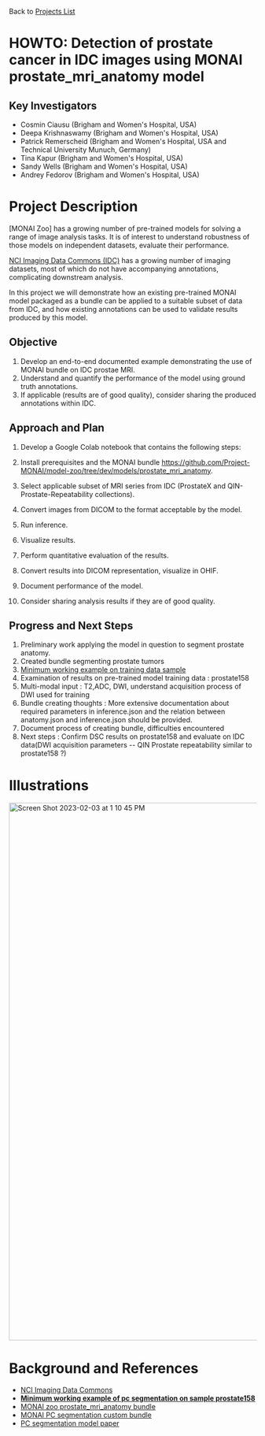 Back to [Projects List](../../README.md#ProjectsList)

# HOWTO: Detection of prostate cancer in IDC images using MONAI prostate_mri_anatomy model

## Key Investigators

- Cosmin Ciausu (Brigham and Women's Hospital, USA)
- Deepa Krishnaswamy (Brigham and Women's Hospital, USA)
- Patrick Remerscheid (Brigham and Women's Hospital, USA and Technical University Munuch, Germany)
- Tina Kapur (Brigham and Women's Hospital, USA)
- Sandy Wells (Brigham and Women's Hospital, USA)
- Andrey Fedorov (Brigham and Women's Hospital, USA)

# Project Description

[MONAI Zoo] has a growing number of pre-trained models for solving a range of image analysis tasks. It is of interest to understand robustness of those models on independent datasets, evaluate their performance.

[NCI Imaging Data Commons (IDC)]() has a growing number of imaging datasets, most of which do not have accompanying annotations, complicating downstream analysis. 

In this project we will demonstrate how an existing pre-trained MONAI model packaged as a bundle can be applied to a suitable subset of data from IDC, and how existing annotations can be used to validate results produced by this model.

## Objective

<!-- Describe here WHAT you would like to achieve (what you will have as end result). -->
1. Develop an end-to-end documented example demonstrating the use of MONAI bundle on IDC prostae MRI.
1. Understand and quantify the performance of the model using ground truth annotations.
1. If applicable (results are of good quality), consider sharing the produced annotations within IDC.

## Approach and Plan

<!-- Describe here HOW you would like to achieve the objectives stated above. -->

1. Develop a Google Colab notebook that contains the following steps:
  
  1. Install prerequisites and the MONAI bundle https://github.com/Project-MONAI/model-zoo/tree/dev/models/prostate_mri_anatomy.
  
  1. Select applicable subset of MRI series from IDC (ProstateX and QIN-Prostate-Repeatability collections).
  
  1. Convert images from DICOM to the format acceptable by the model.
  
  1. Run inference.
  
  1. Visualize results.
  
  1. Perform quantitative evaluation of the results.
  
  1. Convert results into DICOM representation, visualize in OHIF.

2. Document performance of the model.

3. Consider sharing analysis results if they are of good quality.

## Progress and Next Steps

<!-- Update this section as you make progress, describing of what you have ACTUALLY DONE. If there are specific steps that you could not complete then you can describe them here, too. -->

1. Preliminary work applying the model in question to segment prostate anatomy.
1. Created bundle segmenting prostate tumors
1. [Minimum working example on training data sample](https://github.com/ImagingDataCommons/idc-prostate-mri-analysis/blob/main/cancer_bundle_train_prostate158.ipynb)
3. Examination of results on pre-trained model training data : prostate158
4. Multi-modal input : T2,ADC, DWI, understand acquisition process of DWI used for training
5. Bundle creating thoughts : More extensive documentation about required parameters in inference.json and the relation between anatomy.json and inference.json should be provided.
6. Document process of creating bundle, difficulties encountered
8. Next steps : Confirm DSC results on prostate158 and evaluate on IDC data(DWI acquisition parameters -- QIN Prostate repeatability similar to prostate158 ?)       

# Illustrations

<!-- Add pictures and links to videos that demonstrate what has been accomplished.
![Description of picture](Example2.jpg)
![Some more images](Example2.jpg)
-->

<img width="1092" alt="Screen Shot 2023-02-03 at 1 10 45 PM" src="https://user-images.githubusercontent.com/72577931/216611849-d148840f-997a-46ce-998a-4c59f2111651.png">


# Background and References

- [NCI Imaging Data Commons](https://portal.imaging.datacommons.cancer.gov/)
- **[Minimum working example of pc segmentation on sample prostate158](https://github.com/ImagingDataCommons/idc-prostate-mri-analysis/blob/main/cancer_bundle_train_prostate158.ipynb)**
- [MONAI zoo prostate_mri_anatomy bundle](https://github.com/Project-MONAI/model-zoo/tree/dev/models/prostate_mri_anatomy)
- [MONAI PC segmentation custom bundle](https://github.com/ImagingDataCommons/idc-prostate-mri-analysis/tree/main/pcDetectionBundle)
- [PC segmentation model paper](https://www.sciencedirect.com/science/article/pii/S0010482522005789?via%3Dihub#kwrds0010)

